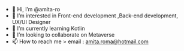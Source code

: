 - 👋 Hi, I’m @amita-ro
- 👀 I’m interested in Front-end development ,Back-end development, UX/UI Designer
- 🌱 I’m currently learning Kotlin 
- 💞️ I’m looking to collaborate on Metaverse
- 📫 How to reach me > email : amita.roma@hotmail.com

<!---
@amita-ro is a ✨ special ✨ repository because its `README.md` (this file) appears on your GitHub profile.
You can click the Preview link to take a look at your changes.
--->
